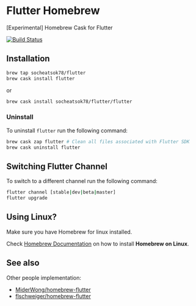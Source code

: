 # Flutter Homebrew

[Experimental] Homebrew Cask for Flutter

[![Build Status](https://travis-ci.com/socheatsok78/homebrew-flutter.svg?branch=master)](https://travis-ci.com/socheatsok78/homebrew-flutter)

## Installation
```sh
brew tap socheatsok78/flutter
brew cask install flutter
```

or 

```sh
brew cask install socheatsok78/flutter/flutter
```

### Uninstall
To uninstall `flutter` run the following command:
```sh
brew cask zap flutter # Clean all files associated with Flutter SDK
brew cask uninstall flutter
```

## Switching Flutter Channel
To switch to a different channel run the following command:
```sh
flutter channel [stable|dev|beta|master]
flutter upgrade
```

## Using Linux?
Make sure you have Homebrew for linux installed.

Check [Homebrew Documentation](https://docs.brew.sh/Homebrew-on-Linux#install) on how to install **Homebrew on Linux**.

## See also
Other people implementation:  
- [MiderWong/homebrew-flutter](https://github.com/MiderWong/homebrew-flutter)
- [flschweiger/homebrew-flutter](https://github.com/flschweiger/homebrew-flutter)
